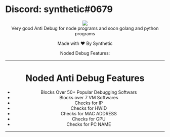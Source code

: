 # Discord: synthetic#0679
<div align="center">
    <img src="https://cdn.discordapp.com/attachments/1083214339638571040/1086678687476371588/IMG_6299.gif">
<div>                                           
Very good Anti Debug for node programs and soon golang and python programs                                                   

Made with ❤️ By Synthetic                                              

Noded Debug Features:                                              

------------   
# Noded Anti Debug Features
- Blocks Over 50+ Popular Debugging Softwars 
- Blocks over 7 VM Softwares 
- Checks for IP
- Checks for HWID
- Checks for MAC ADDRESS
- Checks for GPU
- Checks for PC NAME

------------                         
                                          
                                    

